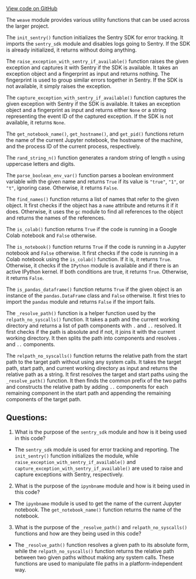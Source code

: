 [View code on GitHub](https://github.com/wandb/weave/weave/util.py)

The `weave` module provides various utility functions that can be used across the larger project. 

The `init_sentry()` function initializes the Sentry SDK for error tracking. It imports the `sentry_sdk` module and disables logs going to Sentry. If the SDK is already initialized, it returns without doing anything.

The `raise_exception_with_sentry_if_available()` function raises the given exception and captures it with Sentry if the SDK is available. It takes an exception object and a fingerprint as input and returns nothing. The fingerprint is used to group similar errors together in Sentry. If the SDK is not available, it simply raises the exception.

The `capture_exception_with_sentry_if_available()` function captures the given exception with Sentry if the SDK is available. It takes an exception object and a fingerprint as input and returns either `None` or a string representing the event ID of the captured exception. If the SDK is not available, it returns `None`.

The `get_notebook_name()`, `get_hostname()`, and `get_pid()` functions return the name of the current Jupyter notebook, the hostname of the machine, and the process ID of the current process, respectively.

The `rand_string_n()` function generates a random string of length `n` using uppercase letters and digits.

The `parse_boolean_env_var()` function parses a boolean environment variable with the given name and returns `True` if its value is `"true"`, `"1"`, or `"t"`, ignoring case. Otherwise, it returns `False`.

The `find_names()` function returns a list of names that refer to the given object. It first checks if the object has a `name` attribute and returns it if it does. Otherwise, it uses the `gc` module to find all references to the object and returns the names of the references.

The `is_colab()` function returns `True` if the code is running in a Google Colab notebook and `False` otherwise.

The `is_notebook()` function returns `True` if the code is running in a Jupyter notebook and `False` otherwise. It first checks if the code is running in a Colab notebook using the `is_colab()` function. If it is, it returns `True`. Otherwise, it checks if the `IPython` module is available and if there is an active IPython kernel. If both conditions are true, it returns `True`. Otherwise, it returns `False`.

The `is_pandas_dataframe()` function returns `True` if the given object is an instance of the `pandas.DataFrame` class and `False` otherwise. It first tries to import the `pandas` module and returns `False` if the import fails.

The `_resolve_path()` function is a helper function used by the `relpath_no_syscalls()` function. It takes a path and the current working directory and returns a list of path components with `.` and `..` resolved. It first checks if the path is absolute and if not, it joins it with the current working directory. It then splits the path into components and resolves `.` and `..` components.

The `relpath_no_syscalls()` function returns the relative path from the start path to the target path without using any system calls. It takes the target path, start path, and current working directory as input and returns the relative path as a string. It first resolves the target and start paths using the `_resolve_path()` function. It then finds the common prefix of the two paths and constructs the relative path by adding `..` components for each remaining component in the start path and appending the remaining components of the target path.
## Questions: 
 1. What is the purpose of the `sentry_sdk` module and how is it being used in this code?
- The `sentry_sdk` module is used for error tracking and reporting. The `init_sentry()` function initializes the module, while `raise_exception_with_sentry_if_available()` and `capture_exception_with_sentry_if_available()` are used to raise and capture exceptions with Sentry, respectively.

2. What is the purpose of the `ipynbname` module and how is it being used in this code?
- The `ipynbname` module is used to get the name of the current Jupyter notebook. The `get_notebook_name()` function returns the name of the notebook.

3. What is the purpose of the `_resolve_path()` and `relpath_no_syscalls()` functions and how are they being used in this code?
- The `_resolve_path()` function resolves a given path to its absolute form, while the `relpath_no_syscalls()` function returns the relative path between two given paths without making any system calls. These functions are used to manipulate file paths in a platform-independent way.